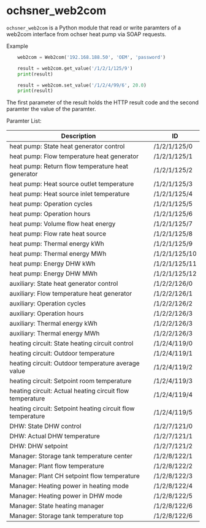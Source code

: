 # ochsner_web2com

`ochsner_web2com` is a Python module that read or write paramters of a web2com interface from ochser heat pump via SOAP requests.

Example

```python
    web2com = Web2com('192.168.188.50', 'OEM', 'password')

    result = web2com.get_value('/1/2/1/125/9')
    print(result)

    result = web2com.set_value('/1/2/4/99/6', 20.0)
    print(result)
```
The first parameter of the result holds the HTTP result code
and the second paramter the value of the paramter.

Paramter List:

| Description | ID |
| --------------- | --------------- |
| heat pump: State heat generator control | /1/2/1/125/0 | 
| heat pump: Flow temperature heat generator | /1/2/1/125/1 |
| heat pump: Return flow temperature heat generator | /1/2/1/125/2 |
| heat pump: Heat source outlet temperature | /1/2/1/125/3 |
| heat pump: Heat source inlet temperature | /1/2/1/125/4 |
| heat pump: Operation cycles | /1/2/1/125/5 |
| heat pump: Operation hours | /1/2/1/125/6 |
| heat pump: Volume flow heat energy | /1/2/1/125/7 |
| heat pump: Flow rate heat source | /1/2/1/125/8 |
| heat pump: Thermal energy kWh | /1/2/1/125/9 |
| heat pump: Thermal energy MWh | /1/2/1/125/10 |
| heat pump: Energy DHW kWh | /1/2/1/125/11 |
| heat pump: Energy DHW MWh | /1/2/1/125/12 |
| auxiliary: State heat generator control | /1/2/2/126/0 |
| auxiliary: Flow temperature heat generator | /1/2/2/126/1 |
| auxiliary: Operation cycles | /1/2/2/126/2 |
| auxiliary: Operation hours | /1/2/2/126/3 |
| auxiliary: Thermal energy kWh | /1/2/2/126/3 |
| auxiliary: Thermal energy MWh | /1/2/2/126/3 |
| heating circuit: State heating circuit control | /1/2/4/119/0 |
| heating circuit: Outdoor temperature | /1/2/4/119/1 |
| heating circuit: Outdoor temperature average value | /1/2/4/119/2 |
| heating circuit: Setpoint room temperature | /1/2/4/119/3 |
| heating circuit: Actual heating circuit flow temperature | /1/2/4/119/4 |
| heating circuit: Setpoint heating circuit flow temperature | /1/2/4/119/5 |
| DHW: State DHW control | /1/2/7/121/0 |
| DHW: Actual DHW temperature | /1/2/7/121/1 |
| DHW: DHW setpoint | /1/2/7/121/2 |
| Manager: Storage tank temperature center | /1/2/8/122/1 |
| Manager: Plant flow temperature | /1/2/8/122/2 |
| Manager: Plant CH setpoint flow temperature | /1/2/8/122/3 |
| Manager: Heating power in heating mode | /1/2/8/122/4 |
| Manager: Heating power in DHW mode | /1/2/8/122/5 |
| Manager: State heating manager | /1/2/8/122/6 |
| Manager: Storage tank temperature top | /1/2/8/122/6 |
